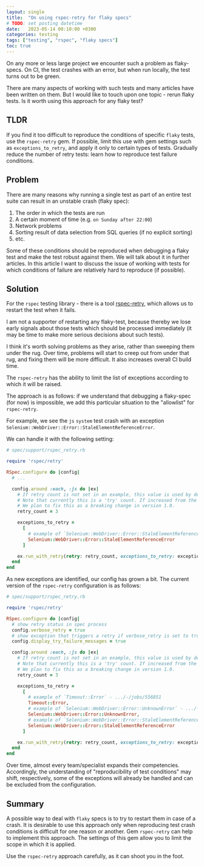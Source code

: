 ```yaml
---
layout: single
title:  "On using rspec-retry for flaky specs"
# TODO: set posting datetime
date:   2023-05-14 00:10:00 +0300
categories: testing
tags: ["testing", "rspec", "flaky specs"]
toc: true
---
```


On any more or less large project we encounter such a problem as flaky-specs. On CI, the test crashes with an error, but when run locally, the test turns out to be green.

There are many aspects of working with such tests and many articles have been written on them. But I would like to touch upon one topic - rerun flaky tests. Is it worth using this approach for any flaky test?

## TLDR

If you find it too difficult to reproduce the conditions of specific `flaky` tests, use the `rspec-retry` gem. If possible, limit this use with gem settings such as `exceptions_to_retry`, and apply it only to certain types of tests. Gradually reduce the number of retry tests: learn how to reproduce test failure conditions.

## Problem

There are many reasons why running a single test as part of an entire test suite can result in an unstable crash (flaky spec):
1. The order in which the tests are run
2. A certain moment of time (e.g. `on Sunday after 22:00`)
3. Network problems
4. Sorting result of data selection from SQL queries (if no explicit sorting)
5. etc.

Some of these conditions should be reproduced when debugging a flaky test and make the test robust against them. We will talk about it in further articles. In this article I want to discuss the issue of working with tests for which conditions of failure are relatively hard to reproduce (if possible).

## Solution

For the `rspec` testing library - there is a tool [rspec-retry](https://github.com/NoRedInk/rspec-retry), which allows us to restart the test when it fails.

I am not a supporter of restarting any flaky-test, because thereby we lose early signals about those tests which should be processed immediately (it may be time to make more serious decisions about such tests).

I think it's worth solving problems as they arise, rather than sweeping them under the rug. Over time, problems will start to creep out from under that rug, and fixing them will be more difficult. It also increases overall CI build time.

The `rspec-retry` has the ability to limit the list of exceptions according to which it will be raised.

The approach is as follows: if we understand that debugging a flaky-spec (for now) is impossible, we add this particular situation to the "allowlist" for `rspec-retry`.

For example, we see the `js` `system` test crash with an exception `Selenium::WebDriver::Error::StaleElementReferenceError`.

We can handle it with the following setting:

```ruby
# spec/support/rspec_retry.rb

require 'rspec/retry'

RSpec.configure do |config|
  # ...

  config.around :each, :js do |ex|
    # If retry count is not set in an example, this value is used by default.
    # Note that currently this is a 'try' count. If increased from the default of 1, all examples will be retried.
    # We plan to fix this as a breaking change in version 1.0.
    retry_count = 3

    exceptions_to_retry =
      [
        # example of `Selenium::WebDriver::Error::StaleElementReferenceError` - .../-/jobs/560354
        Selenium::WebDriver::Error::StaleElementReferenceError
      ]

    ex.run_with_retry(retry: retry_count, exceptions_to_retry: exceptions_to_retry)
  end
end
```

As new exceptions are identified, our config has grown a bit. The current version of the `rspec-retry` configuration is as follows:

```ruby
# spec/support/rspec_retry.rb

require 'rspec/retry'

RSpec.configure do |config|
  # show retry status in spec process
  config.verbose_retry = true
  # show exception that triggers a retry if verbose_retry is set to true
  config.display_try_failure_messages = true

  config.around :each, :js do |ex|
    # If retry count is not set in an example, this value is used by default.
    # Note that currently this is a 'try' count. If increased from the default of 1, all examples will be retried.
    # We plan to fix this as a breaking change in version 1.0.
    retry_count = 3

    exceptions_to_retry =
      [
        # example of `Timeout::Error` - .../-/jobs/556851
        Timeout::Error,
        # example of `Selenium::WebDriver::Error::UnknownError` - .../-/jobs/556473
        Selenium::WebDriver::Error::UnknownError,
        # example of `Selenium::WebDriver::Error::StaleElementReferenceError` - .../-/jobs/560354
        Selenium::WebDriver::Error::StaleElementReferenceError
      ]

    ex.run_with_retry(retry: retry_count, exceptions_to_retry: exceptions_to_retry)
  end
end
```

Over time, almost every team/specialist expands their competencies. Accordingly, the understanding of "reproducibility of test conditions" may shift, respectively, some of the exceptions will already be handled and can be excluded from the configuration.

## Summary

A possible way to deal with `flaky` specs is to try to restart them in case of a crash. It is desirable to use this approach only when reproducing test crash conditions is difficult for one reason or another. Gem `rspec-retry` can help to implement this approach. The settings of this gem allow you to limit the scope in which it is applied.

Use the `rspec-retry` approach carefully, as it can shoot you in the foot.
